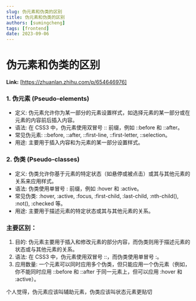 ```yaml
---
slug: 伪元素和伪类的区别
title: 伪元素和伪类的区别
authors: [sumingcheng]
tags: [frontend]
date: 2023-09-06
---
```


# 伪元素和伪类的区别



 **Link:** [https://zhuanlan.zhihu.com/p/654646976]

### 1. 伪元素 (Pseudo-elements)  

* 定义: 伪元素允许你为某一部分的元素设置样式，如选择元素的某一部分或在元素的内容前后插入内容。
* 语法: 在 CSS3 中，伪元素使用双冒号 :: 前缀，例如 ::before 和 ::after。
* 常见伪元素: ::before, ::after, ::first-line, ::first-letter, ::selection。
* 用途: 主要用于插入内容和为元素的某一部分设置样式。

### 2. 伪类 (Pseudo-classes)  

* 定义: 伪类允许你基于元素的特定状态（如悬停或被点击）或其与其他元素的关系来应用样式。
* 语法: 伪类使用单冒号 : 前缀，例如 :hover 和 :active。
* 常见伪类: :hover, :active, :focus, :first-child, :last-child, :nth-child(), :not(), :checked 等。
* 用途: 主要用于描述元素的特定状态或其与其他元素的关系。

### 主要区别：  

1. 目的: 伪元素主要用于插入和修改元素的部分内容，而伪类则用于描述元素的状态或与其他元素的关系。
2. 语法: 在 CSS3 中，伪元素使用双冒号 ::，而伪类使用单冒号 :。
3. 应用数量: 一个元素可以同时应用多个伪类，但只能应用一个伪元素（例如，你不能同时应用 ::before 和 ::after 于同一元素上，但可以应用 :hover 和 :active）。

个人觉得，伪元素应该叫辅助元素，伪类应该叫状态元素更贴切